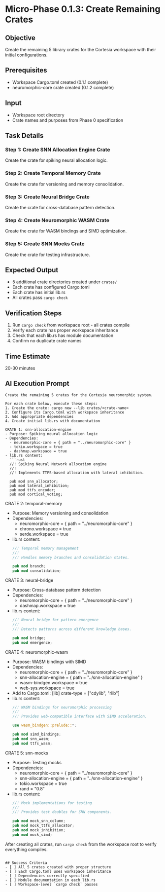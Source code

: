# Micro-Phase 0.1.3: Create Remaining Crates

## Objective
Create the remaining 5 library crates for the Cortesia workspace with their initial configurations.

## Prerequisites
- Workspace Cargo.toml created (0.1.1 complete)
- neuromorphic-core crate created (0.1.2 complete)

## Input
- Workspace root directory
- Crate names and purposes from Phase 0 specification

## Task Details

### Step 1: Create SNN Allocation Engine Crate
Create the crate for spiking neural allocation logic.

### Step 2: Create Temporal Memory Crate
Create the crate for versioning and memory consolidation.

### Step 3: Create Neural Bridge Crate
Create the crate for cross-database pattern detection.

### Step 4: Create Neuromorphic WASM Crate
Create the crate for WASM bindings and SIMD optimization.

### Step 5: Create SNN Mocks Crate
Create the crate for testing infrastructure.

## Expected Output
- 5 additional crate directories created under `crates/`
- Each crate has configured Cargo.toml
- Each crate has initial lib.rs
- All crates pass `cargo check`

## Verification Steps
1. Run `cargo check` from workspace root - all crates compile
2. Verify each crate has proper workspace inheritance
3. Check that each lib.rs has module documentation
4. Confirm no duplicate crate names

## Time Estimate
20-30 minutes

## AI Execution Prompt
```
Create the remaining 5 crates for the Cortesia neuromorphic system.

For each crate below, execute these steps:
1. Create the crate: cargo new --lib crates/<crate-name>
2. Configure its Cargo.toml with workspace inheritance
3. Add appropriate dependencies
4. Create initial lib.rs with documentation

CRATE 1: snn-allocation-engine
- Purpose: Spiking neural allocation logic
- Dependencies: 
  - neuromorphic-core = { path = "../neuromorphic-core" }
  - tokio.workspace = true
  - dashmap.workspace = true
- lib.rs content:
  ```rust
  //! Spiking Neural Network allocation engine
  //! 
  //! Implements TTFS-based allocation with lateral inhibition.
  
  pub mod snn_allocator;
  pub mod lateral_inhibition;
  pub mod ttfs_encoder;
  pub mod cortical_voting;
  ```

CRATE 2: temporal-memory
- Purpose: Memory versioning and consolidation
- Dependencies:
  - neuromorphic-core = { path = "../neuromorphic-core" }
  - chrono.workspace = true
  - serde.workspace = true
- lib.rs content:
  ```rust
  //! Temporal memory management
  //! 
  //! Handles memory branches and consolidation states.
  
  pub mod branch;
  pub mod consolidation;
  ```

CRATE 3: neural-bridge  
- Purpose: Cross-database pattern detection
- Dependencies:
  - neuromorphic-core = { path = "../neuromorphic-core" }
  - dashmap.workspace = true
- lib.rs content:
  ```rust
  //! Neural bridge for pattern emergence
  //! 
  //! Detects patterns across different knowledge bases.
  
  pub mod bridge;
  pub mod emergence;
  ```

CRATE 4: neuromorphic-wasm
- Purpose: WASM bindings with SIMD
- Dependencies:
  - neuromorphic-core = { path = "../neuromorphic-core" }
  - snn-allocation-engine = { path = "../snn-allocation-engine" }
  - wasm-bindgen.workspace = true
  - web-sys.workspace = true
- Add to Cargo.toml:
  [lib]
  crate-type = ["cdylib", "rlib"]
- lib.rs content:
  ```rust
  //! WASM bindings for neuromorphic processing
  //! 
  //! Provides web-compatible interface with SIMD acceleration.
  
  use wasm_bindgen::prelude::*;
  
  pub mod simd_bindings;
  pub mod snn_wasm;
  pub mod ttfs_wasm;
  ```

CRATE 5: snn-mocks
- Purpose: Testing mocks
- Dependencies:
  - neuromorphic-core = { path = "../neuromorphic-core" }
  - snn-allocation-engine = { path = "../snn-allocation-engine" }
  - tokio.workspace = true
  - rand = "0.8"
- lib.rs content:
  ```rust
  //! Mock implementations for testing
  //! 
  //! Provides test doubles for SNN components.
  
  pub mod mock_snn_column;
  pub mod mock_ttfs_allocator;
  pub mod mock_inhibition;
  pub mod mock_simd;
  ```

After creating all crates, run `cargo check` from the workspace root to verify everything compiles.
```

## Success Criteria
- [ ] All 5 crates created with proper structure
- [ ] Each Cargo.toml uses workspace inheritance
- [ ] Dependencies correctly specified
- [ ] Module documentation in each lib.rs
- [ ] Workspace-level `cargo check` passes